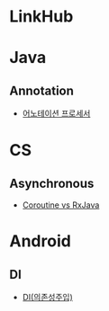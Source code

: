 # LinkHub

# Java

## Annotation
* [어노테이션 프로세서](https://www.charlezz.com/?p=1167)

# CS

## Asynchronous
* [Coroutine vs RxJava](https://medium.com/@limgyumin/코틀린에서-비동기-코드-구현-코루틴-vs-rxjava-e4ea7820540e)


# Android

## DI
* [DI(의존성주입)](https://www.charlezz.com/?p=428)
